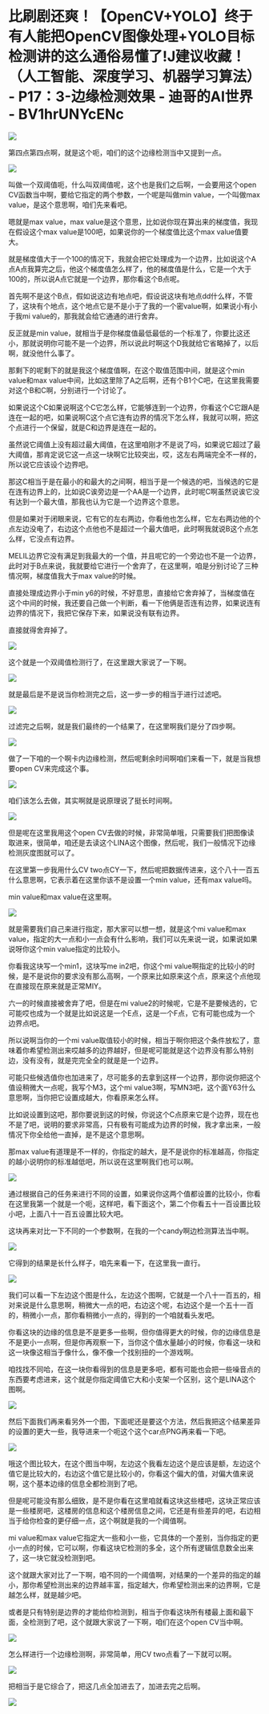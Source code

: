 # 比刷剧还爽！【OpenCV+YOLO】终于有人能把OpenCV图像处理+YOLO目标检测讲的这么通俗易懂了!J建议收藏！（人工智能、深度学习、机器学习算法） - P17：3-边缘检测效果 - 迪哥的AI世界 - BV1hrUNYcENc

![](img/0128a42e91deab58818d75b8cb1d077c_0.png)

第四点第四点啊，就是这个呃，咱们的这个边缘检测当中又提到一点。

![](img/0128a42e91deab58818d75b8cb1d077c_2.png)

叫做一个双阈值呃，什么叫双阈值呢，这个也是我们之后啊，一会要用这个open CV函数当中啊，要给它指定的两个参数，一个呢是叫做min value，一个叫做max value，是这个意思啊，咱们先来看吧。

嗯就是max value，max value是这个意思，比如说你现在算出来的梯度值，我现在假设这个max value是100吧，如果说你的一个梯度值比这个max value值要大。

就是梯度值大于一个100的情况下，我就会把它处理成为一个边界，比如说这个A点A点我算完之后，他这个梯度值怎么样了，他的梯度值是什么，它是一个大于100的，所以说A点它就是一个边界，那你看这个B点呢。

首先啊不是这个B点，假如说这边有地点吧，假设说这块有地点dd什么样，不管了，这块有个地点，这个地点它是不是小于了我的一个密value啊，如果说小有小于我mi value的，那我就会给它通通的进行舍弃。

反正就是min value，就相当于是你梯度值最低最低的一个标准了，你要比这还小，那就说明你可能不是一个边界，所以说此时啊这个D我就给它省略掉了，以后啊，就没他什么事了。

那剩下的呢剩下的就是我这个梯度值啊，在这个取值范围中间，就是这个min value和max value中间，比如这里除了A之后啊，还有个B1个C吧，在这里我需要对这个B和C啊，分别进行一个讨论了。

如果说这个C如果说啊这个C它怎么样，它能够连到一个边界，你看这个C它跟A是连在一起的吧，如果说啊C这个点它连有边界的情况下怎么样，我就可以啊，把这个点进行一个保留，就是C和边界是连在一起的。

虽然说它阈值上没有超过最大阈值，在这里咱刚才不是说了吗，如果说它超过了最大阈值，那肯定说它这一点这一块啊它比较突出，哎，这左右两端完全不一样的，所以说它应该设个边界吧。

那这C相当于是在最小的和最大的之间啊，相当于是一个候选的吧，当候选的它是在连有边界上的，比如说C诶旁边是一个AA是一个边界，此时呢C啊虽然说诶它没有达到一个最大值，那我也认为它是一个边界这个意思。

但是如果对于闭眼来说，它有它的左右两边，你看他也怎么样，它左右两边他的个点左边没电了，右边这个点他也不是超过一个最大值吧，此时啊我就说B这个点怎么样，它没点有边界。

MELIL边界它没有满足到我最大的一个值，并且呢它的一个旁边也不是一个边界，此时对于B点来说，我就要给它进行一个舍弃了，在这里啊，咱是分别讨论了三种情况啊，梯度值我大于max value的时候。

直接处理成边界小于min y6的时候，不好意思，直接给它舍弃掉了，当梯度值在这个中间的时候，我还要自己做一个判断，看一下他俩是否连有边界，如果说连有边界的情况下，我把它保存下来，如果说没有联有边界。

直接就得舍弃掉了。

![](img/0128a42e91deab58818d75b8cb1d077c_4.png)

这个就是一个双阈值检测行了，在这里跟大家说了一下啊。

![](img/0128a42e91deab58818d75b8cb1d077c_6.png)

就是最后是不是说当你检测完之后，这一步一步的相当于进行过滤吧。

![](img/0128a42e91deab58818d75b8cb1d077c_8.png)

过滤完之后啊，就是我们最终的一个结果了，在这里啊我们是分了四步啊。

![](img/0128a42e91deab58818d75b8cb1d077c_10.png)

做了一下咱的一个啊卡内边缘检测，然后呢剩余时间啊咱们来看一下，就是当我想要open CV来完成这个事。



![](img/0128a42e91deab58818d75b8cb1d077c_12.png)

咱们该怎么去做，其实啊就是说原理说了挺长时间啊。

![](img/0128a42e91deab58818d75b8cb1d077c_14.png)

但是呢在这里我用这个open CV去做的时候，非常简单哦，只需要我们把图像读取进来，很简单，咱还是去读这个LINA这个图像，然后呢，我们一般情况下边缘检测灰度图就可以了。

在这里第一步我用什么CV two点CY一下，然后呢把数据传进来，这个八十一百五什么意思啊，它表示着在这里你该不是设置一个min value，还有max value吗。

min value和max value在这里啊。

![](img/0128a42e91deab58818d75b8cb1d077c_16.png)

就是需要我们自己来进行指定，那大家可以想一想，就是这个mi value和max value，指定的大一点和小一点会有什么影响，我们可以先来说一说，如果说如果说呀你这个min value指定的比较小。

你看我这块写一个min1，这块写me in2吧，你这个mi value啊指定的比较小的时候，是不是说你的要求没有那么高啊，一个原来比如原来这个点，原来这个点他现在直接现在原来就是正常MIY。

六一的时候直接被舍弃了吧，但是在mi value2的时候呢，它是不是要候选的，它可能哎也成为一个就是比如说这是一个E点，这是一个F点，它有可能也成为一个边界点吧。

所以说啊当你的一个mi value取值较小的时候，相当于啊你把这个条件放松了，意味着你希望检测出来哎越多的边界越好，但是呢可能就是这个边界没有那么特别边，没有没有，就是完完全全的就是是一个边界。

可能只些候选值你也加进来了，尽可能多的去拿到这样一个边界，那你说你把这个值设稍微大一点呢，我写个M3，这个mi value3啊，写MN3吧，这个面Y63什么意思啊，当你把它设置成越大，你看原来怎么样。

比如说设置到这吧，那你要说到这的时候，你说这个C点原来它是个边界，现在也不是了吧，说明的要求非常高，只有极有可能成为边界的时候，我才拿出来，一般情况下你全给他一直掉，是不是这个意思啊。

那max value有道理是不一样的，你指定的越大，是不是说你的标准越高，你指定的越小说明你的标准越低吧，所以说在这里啊我们也可以啊。



![](img/0128a42e91deab58818d75b8cb1d077c_18.png)

通过根据自己的任务来进行不同的设置，如果说你这两个值都设置的比较小，你看在这里我第一个就是一个呃，这样吧，看下面这个，第二个你看五十一百设置比较小吧，上面八十一百五设置比较大吧。

这块再来对比一下不同的一个参数啊，在我的一个candy啊边检测算法当中啊。

![](img/0128a42e91deab58818d75b8cb1d077c_20.png)

它得到的结果是长什么样子，咱先来看一下，在这里我一直行。

![](img/0128a42e91deab58818d75b8cb1d077c_22.png)

我们可以看一下左边这个图是什么，左边这个图啊，它就是一个八十一百五的，相对来说是什么意思啊，稍微大一点的吧，右边这个呢，右边这个是一个五十一百的，稍微小一点，那你看稍微小一点的，得到的一个咱就看头发吧。

你看这块的边缘的信息是不是更多一些啊，但你值得更大的时候，你的边缘信息是不是更小一点啊，但是你再观察一下，当你这个值水量越小的时候，你看这一块和这一块像这相当于像什么，像不像一个找别扭的一个游戏啊。

咱找找不同哈，在这一块你看得到的信息是更多吧，都有可能也会把一些噪音点的东西要考虑进来，这个就是你指定阈值它大和小支架一个区别，这个是LINA这个图啊。



![](img/0128a42e91deab58818d75b8cb1d077c_24.png)

然后下面我们再来看另外一个图，下面呢还是要这个方法，然后我把这个结果差异的设置的更大一些，我导进来一个呃这个这个car点PNG再来看一下吧。



![](img/0128a42e91deab58818d75b8cb1d077c_26.png)

哦这个图比较大，在这个图当中啊，左边这个我看左边这个是应该是额，左边这个值它是比较大的，右边这个值它是比较小的，你看这个偏大的值，对偏大值来说啊，这个基本边缘的信息全都检测到了吧。

但是呢可能没有那么细致，是不是你看在这里咱就看这块这些楼吧，这块正常应该是一些楼房吧，这楼房的信息和这个楼房信息之间，它还是有些差异的吧，右边相当于给你检查的更仔细一点，这个啊就是我的一个阈值啊。

mi value和max value它指定大一些和小一些，它具体的一个差别，当你指定的更小一点的时候，它可以啊，你看这块它检测的多全，这个所有逻辑信息数全出来了，这一块它就没检测到吧。

这个就跟大家对比了一下啊，咱不同的一个阈值啊，对结果的一个差异的指定的越小，那你希望检测出来的边界越丰富，指定越大，你希望检测出来的边界啊，它是越怎么样，就是越少吧。

或者是只有特别是边界的才能给你检测到，相当于你看这块所有楼最上面和最下面，全检测到了吧，这个就跟大家说了一下啊，咱们在这个open CV当中啊。



![](img/0128a42e91deab58818d75b8cb1d077c_28.png)

怎么样进行一个边缘检测啊，非常简单，用CV two点看了一下就可以啊。

![](img/0128a42e91deab58818d75b8cb1d077c_30.png)

把相当于是它综合了，把这几点全加进去了，加进去完之后啊。

![](img/0128a42e91deab58818d75b8cb1d077c_32.png)